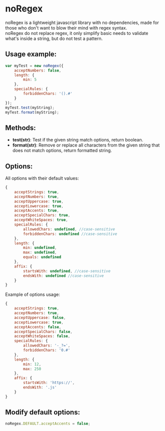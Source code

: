 # noRegex

noRegex is a lightweight javascript library with no dependencies, made for those who don't want to blow their mind with regex syntax.  
noRegex do not replace regex, it only simplify basic needs to validate what's inside a string, but do not test a pattern.

## Usage example:
``` javascript
var myTest = new noRegex({
    acceptNumbers: false,
    length: {
        min: 5
    },
    specialRules: {
        forbiddenChars: '().#'
    }
});
myTest.test(myString);
myTest.format(myString);
```

## Methods:
- **test(str)**: Test if the given string match options, return boolean.
- **format(str)**: Remove or replace all characters from the given string that does not match options, return formatted string.

## Options:

All options with their default values:
``` javascript
{
    acceptStrings: true,
    acceptNumbers: true,
    acceptUppercase: true,
    acceptLowercase: true,
    acceptAccents: true,
    acceptSpecialChars: true,
    acceptWhiteSpaces: true,
    specialRules: {
        allowedChars: undefined, //case-sensitive
        forbiddenChars: undefined //case-sensitive
    },
    length: {
        min: undefined,
        max: undefined,
        equals: undefined
    },
    affix: {
        startsWith: undefined, //case-sensitive
        endsWith: undefined //case-sensitive
    }
}
```

Example of options usage:
``` javascript
{
    acceptStrings: true,
    acceptNumbers: true,
    acceptUppercase: false,
    acceptLowercase: true,
    acceptAccents: false,
    acceptSpecialChars: false,
    acceptWhiteSpaces: false,
    specialRules: {
        allowedChars: '-_?=',
        forbiddenChars: '0.#'
    },
    length: {
        min: 12,
        max: 250
    },
    affix: {
        startsWith: 'https://',
        endsWith: '.js'
    }
}
```

## Modify default options:

``` javascript
noRegex.DEFAULT.acceptAccents = false;
```
